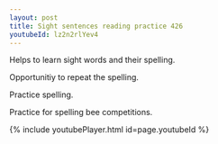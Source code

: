 ```yaml
---
layout: post
title: Sight sentences reading practice 426
youtubeId: lz2n2rlYev4
---
```

 
 
Helps to learn sight words and their spelling.

Opportunitiy to repeat the spelling. 

Practice spelling. 
 
Practice for spelling bee competitions. 
 
{% include youtubePlayer.html id=page.youtubeId %}
 
 
